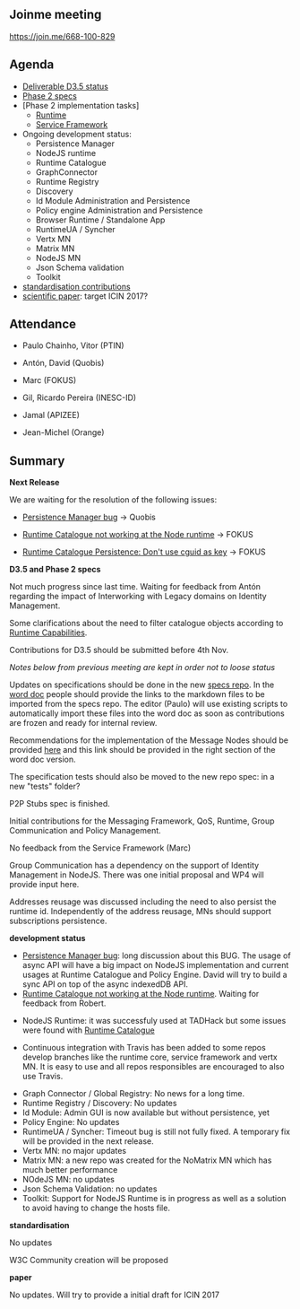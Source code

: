 ## Joinme meeting

https://join.me/668-100-829

Agenda
------

- [Deliverable D3.5 status](https://github.com/reTHINK-project/core-framework/labels/D3.5)
- [Phase 2 specs](https://github.com/reTHINK-project/specs/labels/phase%202)
- [Phase 2 implementation tasks]
   - [Runtime](https://github.com/reTHINK-project/dev-runtime-core/labels/phase2)
   - [Service Framework](https://github.com/reTHINK-project/dev-service-framework/labels/Phase%202)
- Ongoing development status:
  - Persistence Manager
  - NodeJS runtime
  - Runtime Catalogue
  - GraphConnector
  - Runtime Registry
  - Discovery
  - Id Module Administration and Persistence
  - Policy engine Administration and Persistence
  - Browser Runtime / Standalone App
  - RuntimeUA / Syncher
  - Vertx MN
  - Matrix MN
  - NodeJS MN
  - Json Schema validation
  - Toolkit
-	[standardisation contributions](https://github.com/reTHINK-project/core-framework/issues/168)
-	[scientific paper](https://github.com/reTHINK-project/core-framework/issues/169): target ICIN 2017?

Attendance
----------

-	Paulo Chainho, Vitor (PTIN)

- Antón, David (Quobis)

- Marc (FOKUS)

- Gil, Ricardo Pereira (INESC-ID)

- Jamal (APIZEE)

- Jean-Michel (Orange)


Summary
-------

**Next Release**

We are waiting for the resolution of the following issues:

- [Persistence Manager bug](https://github.com/reTHINK-project/dev-runtime-browser/issues/58) -> Quobis

- [Runtime Catalogue not working at the Node runtime](https://github.com/reTHINK-project/dev-service-framework/issues/62) -> FOKUS

- [Runtime Catalogue Persistence: Don't use cguid as key](https://github.com/reTHINK-project/dev-service-framework/issues/64) -> FOKUS


**D3.5 and Phase 2 specs**

Not much progress since last time. Waiting for feedback from Antón regarding the impact of Interworking with Legacy domains on Identity Management.

Some clarifications about the need to filter catalogue objects according to [Runtime Capabilities](https://github.com/reTHINK-project/specs/issues/13).

Contributions for D3.5 should be submitted before 4th Nov.

*Notes below from previous meeting are kept in order not to loose status*

Updates on specifications should be done in the new [specs repo](https://github.com/reTHINK-project/specs). In the [word doc](https://github.com/reTHINK-project/core-framework/blob/master/docs/deliverables/d3.5/D3.5-Hyperty-Runtime-and-Hyperty-Messaging-Node-Specification.docx) people should provide the links to the markdown files to be imported from the specs repo. The editor (Paulo) will use existing scripts to automatically import these files into the word doc as soon as contributions are frozen and ready for internal review.

Recommendations for the implementation of the Message Nodes should be provided [here](https://github.com/reTHINK-project/specs/blob/master/tutorials/msg-node-development-recommendations.md) and this link should be provided in the right section of the word doc version.

The specification tests should also be moved to the new repo spec: in a new "tests" folder?

P2P Stubs spec is finished.

Initial contributions for the Messaging Framework, QoS, Runtime, Group Communication and Policy Management.

No feedback from the Service Framework (Marc)

Group Communication has a dependency on the support of Identity Management in NodeJS. There was one initial proposal and WP4 will provide input here.

Addresses reusage was discussed including the need to also persist the runtime id. Independently of the address reusage, MNs should support subscriptions persistence.

**development status**

- [Persistence Manager bug](https://github.com/reTHINK-project/dev-runtime-browser/issues/58): long discussion about this BUG. The usage of async API will have a big impact on NodeJS implementation and current usages at Runtime Catalogue and Policy Engine. David will try to build a sync API on top of the async indexedDB API.
- [Runtime Catalogue not working at the Node runtime](https://github.com/reTHINK-project/dev-service-framework/issues/62). Waiting for feedback from Robert.
* NodeJS Runtime: it was successfuly used at TADHack but some issues were found with [Runtime Catalogue](https://github.com/reTHINK-project/dev-service-framework/issues/62)

* Continuous integration with Travis has been added to some repos develop branches like the runtime core, service framework and vertx MN. It is easy to use and all repos responsibles are encouraged to also use Travis.
- Graph Connector / Global Registry: No news for a long time.
- Runtime Registry / Discovery: No updates
- Id Module: Admin GUI is now available but without persistence, yet
- Policy Engine: No updates
- RuntimeUA / Syncher: Timeout bug is still not fully fixed. A temporary fix will be provided in the next release.
- Vertx MN: no major updates
- Matrix MN: a new repo was created for the NoMatrix MN which has much better performance
- NOdeJS MN: no updates
- Json Schema Validation: no updates
- Toolkit: Support for NodeJS Runtime is in progress as well as a solution to avoid having to change the hosts file.

**standardisation**

No updates

W3C Community creation will be proposed

**paper**

No updates. Will try to provide a initial draft for ICIN 2017
